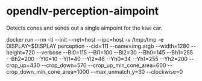 # opendlv-perception-aimpoint
Detects cones and sends out a single aimpoint for the kiwi car.

docker run --rm -ti --init --net=host --ipc=host -v /tmp:/tmp -e DISPLAY=$DISPLAY perception --cid=111 --name=img.argb --width=1280 --height=720 --verbose --Bl0=115 --Bl1=100 --Bl2=30 --Bh0=145 --Bh1=255 --Bh2=200 --Yl0=10 --Yl1=40 --Yl2=46 --Yh0=34 --Yh1=255 --Yh2=200 --crop_up=430 --crop_down=570 --crop_up_min_cone_area=600 --crop_down_min_cone_area=1000 --max_unmatch_y=30 --clockwise=0
